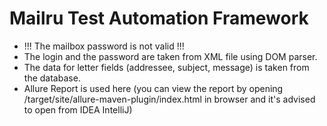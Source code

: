 # Mailru Test Automation Framework

* !!! The mailbox password is not valid !!!
* The login and the password are taken from XML file using DOM parser.
* The data for letter fields (addressee, subject, message) is taken from the database.
* Allure Report is used here (you can view the report by opening /target/site/allure-maven-plugin/index.html in browser and it's advised to open from IDEA IntelliJ)

